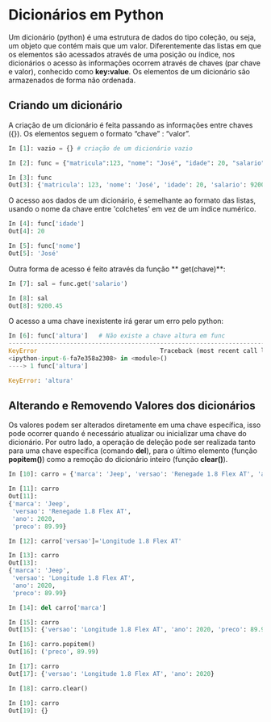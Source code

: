 # Dicionários em Python

Um dicionário (python) é uma estrutura de dados do tipo coleção, ou seja, um objeto que contém mais que um valor. 
Diferentemente das listas em que os elementos são acessados através de uma posição ou índice, nos dicionários o acesso às informações 
ocorrem através de chaves (par chave e valor), conhecido como **key:value**. Os elementos de um dicionário são armazenados de forma não ordenada.

## Criando um dicionário

A criação de um dicionário é feita passando as informações entre chaves ({}). Os elementos seguem o formato “chave” : “valor”. 
``` python
In [1]: vazio = {} # criação de um dicionário vazio

In [2]: func = {"matricula":123, "nome": "José", "idade": 20, "salario": 9200.45}

In [3]: func
Out[3]: {'matricula': 123, 'nome': 'José', 'idade': 20, 'salario': 9200.45}
```
O acesso aos dados de um dicionário, é semelhante ao formato das listas, usando o nome da chave entre 'colchetes' em vez de um índice numérico. 
``` python
In [4]: func['idade']
Out[4]: 20

In [5]: func['nome']
Out[5]: 'José'
```
Outra forma de acesso é feito através da função ** get(chave)**:
``` python
In [7]: sal = func.get('salario')

In [8]: sal
Out[8]: 9200.45
```
O acesso a uma chave inexistente irá gerar um erro pelo python:
``` python
In [6]: func['altura']   # Não existe a chave altura em func
---------------------------------------------------------------------------
KeyError                                  Traceback (most recent call last)
<ipython-input-6-fa7e358a2308> in <module>()
----> 1 func['altura']

KeyError: 'altura'

```
## Alterando e Removendo Valores dos dicionários

Os valores podem ser alterados diretamente em uma chave específica, isso pode ocorrer quando é necessário atualizar ou inicializar uma chave do dicionário. Por outro lado, a operação de deleção pode ser realizada tanto para uma chave específica (comando **del**), para o último elemento (função **popitem()**) como a remoção do dicionário inteiro (função **clear()**).  

``` python
In [10]: carro = {'marca': 'Jeep', 'versao': 'Renegade 1.8 Flex AT', 'ano': 2020, 'preco':89.990}

In [11]: carro
Out[11]: 
{'marca': 'Jeep',
 'versao': 'Renegade 1.8 Flex AT',
 'ano': 2020,
 'preco': 89.99}

In [12]: carro['versao']='Longitude 1.8 Flex AT'

In [13]: carro
Out[13]: 
{'marca': 'Jeep',
 'versao': 'Longitude 1.8 Flex AT',
 'ano': 2020,
 'preco': 89.99}

In [14]: del carro['marca']

In [15]: carro
Out[15]: {'versao': 'Longitude 1.8 Flex AT', 'ano': 2020, 'preco': 89.99}

In [16]: carro.popitem()
Out[16]: ('preco', 89.99)

In [17]: carro
Out[17]: {'versao': 'Longitude 1.8 Flex AT', 'ano': 2020}

In [18]: carro.clear()

In [19]: carro
Out[19]: {}

```
